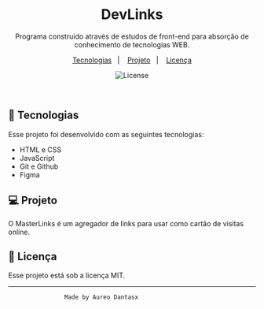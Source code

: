 <h1 align="center"> DevLinks </h1>

<p align="center">
Programa construido através de estudos de front-end para absorção de conhecimento de tecnologias WEB.
</p>

<p align="center">
  <a href="#-tecnologias">Tecnologias</a>&nbsp;&nbsp;&nbsp;|&nbsp;&nbsp;&nbsp;
  <a href="#-projeto">Projeto</a>&nbsp;&nbsp;&nbsp;|&nbsp;&nbsp;&nbsp;
  <a href="#memo-licença">Licença</a>
</p>

<p align="center">
  <img alt="License" src="https://img.shields.io/static/v1?label=license&message=MIT&color=49AA26&labelColor=000000">
</p>

<br>



## 🚀 Tecnologias

Esse projeto foi desenvolvido com as seguintes tecnologias:

- HTML e CSS
- JavaScript
- Git e Github
- Figma

## 💻 Projeto

O MasterLinks é um agregador de links para usar como cartão de visitas online.



## :memo: Licença

Esse projeto está sob a licença MIT.

---

                    Made by Aureo Dantasx